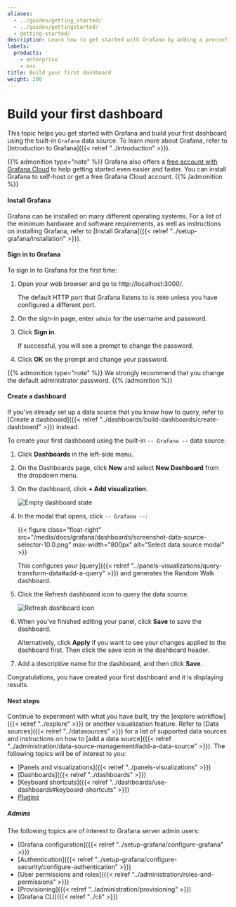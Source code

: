 ```yaml
---
aliases:
  - ../guides/getting_started/
  - ../guides/gettingstarted/
  - getting-started/
description: Learn how to get started with Grafana by adding a preconfigured dashboard.
labels:
  products:
    - enterprise
    - oss
title: Build your first dashboard
weight: 200
---
```


# Build your first dashboard

This topic helps you get started with Grafana and build your first dashboard using the built-in `Grafana` data source. To learn more about Grafana, refer to [Introduction to Grafana]({{< relref "../introduction" >}}).

{{% admonition type="note" %}}
Grafana also offers a [free account with Grafana Cloud](/signup/cloud/connect-account?pg=gsdocs) to help getting started even easier and faster. You can install Grafana to self-host or get a free Grafana Cloud account.
{{% /admonition %}}

#### Install Grafana

Grafana can be installed on many different operating systems. For a list of the minimum hardware and software requirements, as well as instructions on installing Grafana, refer to [Install Grafana]({{< relref "../setup-grafana/installation" >}}).

#### Sign in to Grafana

To sign in to Grafana for the first time:

1. Open your web browser and go to http://localhost:3000/.

   The default HTTP port that Grafana listens to is `3000` unless you have configured a different port.

1. On the sign-in page, enter `admin` for the username and password.
1. Click **Sign in**.

   If successful, you will see a prompt to change the password.

1. Click **OK** on the prompt and change your password.

{{% admonition type="note" %}}
We strongly recommend that you change the default administrator password.
{{% /admonition %}}

#### Create a dashboard

If you've already set up a data source that you know how to query, refer to [Create a dashboard]({{< relref "../dashboards/build-dashboards/create-dashboard" >}}) instead.

To create your first dashboard using the built-in `-- Grafana --` data source:

1. Click **Dashboards** in the left-side menu.
1. On the Dashboards page, click **New** and select **New Dashboard** from the dropdown menu.
1. On the dashboard, click **+ Add visualization**.

   ![Empty dashboard state](/media/docs/grafana/dashboards/empty-dashboard-9.5.png)

1. In the modal that opens, click `-- Grafana --`:

   {{< figure class="float-right"  src="/media/docs/grafana/dashboards/screenshot-data-source-selector-10.0.png" max-width="800px" alt="Select data source modal" >}}

   This configures your [query]({{< relref "../panels-visualizations/query-transform-data#add-a-query" >}}) and generates the Random Walk dashboard.

1. Click the Refresh dashboard icon to query the data source.

   ![Refresh dashboard icon](/media/docs/grafana/dashboards/screenshot-refresh-dashboard-9.5.png)

1. When you've finished editing your panel, click **Save** to save the dashboard.

   Alternatively, click **Apply** if you want to see your changes applied to the dashboard first. Then click the save icon in the dashboard header.

1. Add a descriptive name for the dashboard, and then click **Save**.

Congratulations, you have created your first dashboard and it is displaying results.

#### Next steps

Continue to experiment with what you have built, try the [explore workflow]({{< relref "../explore" >}}) or another visualization feature. Refer to [Data sources]({{< relref "../datasources" >}}) for a list of supported data sources and instructions on how to [add a data source]({{< relref "../administration/data-source-management#add-a-data-source" >}}). The following topics will be of interest to you:

- [Panels and visualizations]({{< relref "../panels-visualizations" >}})
- [Dashboards]({{< relref "../dashboards" >}})
- [Keyboard shortcuts]({{< relref "../dashboards/use-dashboards#keyboard-shortcuts" >}})
- [Plugins](/grafana/plugins?orderBy=weight&direction=asc)

##### Admins

The following topics are of interest to Grafana server admin users:

- [Grafana configuration]({{< relref "../setup-grafana/configure-grafana" >}})
- [Authentication]({{< relref "../setup-grafana/configure-security/configure-authentication" >}})
- [User permissions and roles]({{< relref "../administration/roles-and-permissions" >}})
- [Provisioning]({{< relref "../administration/provisioning" >}})
- [Grafana CLI]({{< relref "../cli" >}})
